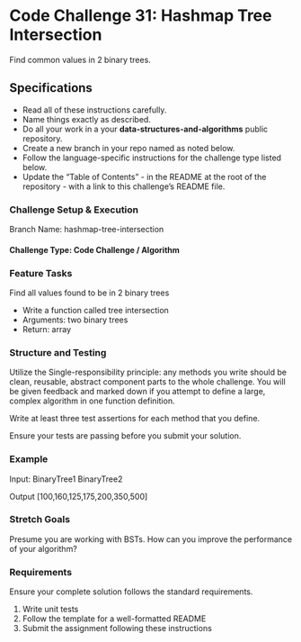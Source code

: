# Code Challenge 31: Hashmap Tree Intersection

Find common values in 2 binary trees.

## Specifications

- Read all of these instructions carefully.
- Name things exactly as described.
- Do all your work in a your **data-structures-and-algorithms** public repository.
- Create a new branch in your repo named as noted below.
- Follow the language-specific instructions for the challenge type listed below.
- Update the “Table of Contents” - in the README at the root of the repository - with a link to this challenge’s README file.

### Challenge Setup & Execution

Branch Name: hashmap-tree-intersection

#### Challenge Type: Code Challenge / Algorithm

### Feature Tasks

Find all values found to be in 2 binary trees

- Write a function called tree intersection
- Arguments: two binary trees
- Return: array

### Structure and Testing

Utilize the Single-responsibility principle: any methods you write should be clean, reusable, abstract component parts to the whole challenge. You will be given feedback and marked down if you attempt to define a large, complex algorithm in one function definition.

Write at least three test assertions for each method that you define.

Ensure your tests are passing before you submit your solution.

### Example

Input: BinaryTree1 BinaryTree2

Output [100,160,125,175,200,350,500]

### Stretch Goals

Presume you are working with BSTs. How can you improve the performance of your algorithm?

### Requirements

Ensure your complete solution follows the standard requirements.

1. Write unit tests
2. Follow the template for a well-formatted README
3. Submit the assignment following these instructions
